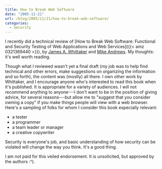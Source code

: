 ```yaml
---
title: How to Break Web Software
date: "2005-11-21"
url: /blog/2005/11/21/how-to-break-web-software/
categories:
  - Security
---
```

I recently did a technical review of [How to Break Web Software: Functional and Security Testing of Web Applications and Web Services]({{< amz 0321369440 >}}), by [James A. Whittaker](http://www.cs.fit.edu/~jw/) and [Mike Andrews](http://www.foundstone.com/). My thoughts: it's well worth reading.

Though what I reviewed wasn't yet a final draft (my job was to help find technical and other errors, make suggestions on organizing the information and so forth), the content was (mostly) all there. I own other work by Whittaker, and I encourage anyone who's interested to read this book when it's published. It is appropriate for a variety of audiences. I will not recommend anything to anyone---I don't want to be in the position of giving advice, for several reasons---but allow me to "suggest that you consider owning a copy" if you make things people will view with a web browser. Here's a sampling of folks for whom I consider this book especially relevant:

*   a tester
*   a programmer
*   a team leader or manager
*   a creative copywriter

Security is everyone's job, and basic understanding of how security can be violated will change the way you think. It's a good thing.

I am not paid for this veiled endorsement. It is unsolicited, but approved by the authors :^).


